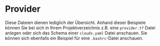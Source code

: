 # Provider

Diese Dateien dienen lediglich der Übersicht. Anhand dieser Beispiele können Sie bei sich in Ihrem Projektverzeichnis z.B. eine `provider.tf` Datei anlegen oder sich das Schema einer `clouds.yaml` Datei anschauen. Sie können sich ebenfalls ein Beispiel für eine `.bashrc`-Datei anschauen.
